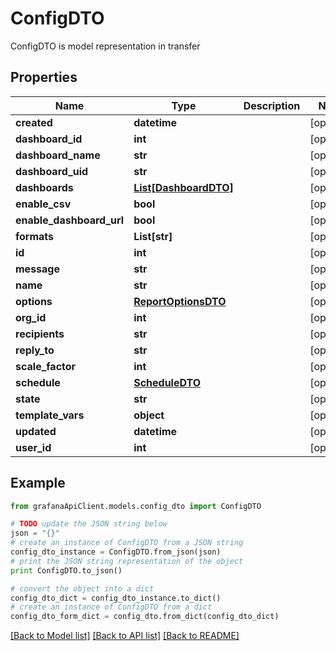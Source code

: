 # ConfigDTO

ConfigDTO is model representation in transfer

## Properties
Name | Type | Description | Notes
------------ | ------------- | ------------- | -------------
**created** | **datetime** |  | [optional] 
**dashboard_id** | **int** |  | [optional] 
**dashboard_name** | **str** |  | [optional] 
**dashboard_uid** | **str** |  | [optional] 
**dashboards** | [**List[DashboardDTO]**](DashboardDTO.md) |  | [optional] 
**enable_csv** | **bool** |  | [optional] 
**enable_dashboard_url** | **bool** |  | [optional] 
**formats** | **List[str]** |  | [optional] 
**id** | **int** |  | [optional] 
**message** | **str** |  | [optional] 
**name** | **str** |  | [optional] 
**options** | [**ReportOptionsDTO**](ReportOptionsDTO.md) |  | [optional] 
**org_id** | **int** |  | [optional] 
**recipients** | **str** |  | [optional] 
**reply_to** | **str** |  | [optional] 
**scale_factor** | **int** |  | [optional] 
**schedule** | [**ScheduleDTO**](ScheduleDTO.md) |  | [optional] 
**state** | **str** |  | [optional] 
**template_vars** | **object** |  | [optional] 
**updated** | **datetime** |  | [optional] 
**user_id** | **int** |  | [optional] 

## Example

```python
from grafanaApiClient.models.config_dto import ConfigDTO

# TODO update the JSON string below
json = "{}"
# create an instance of ConfigDTO from a JSON string
config_dto_instance = ConfigDTO.from_json(json)
# print the JSON string representation of the object
print ConfigDTO.to_json()

# convert the object into a dict
config_dto_dict = config_dto_instance.to_dict()
# create an instance of ConfigDTO from a dict
config_dto_form_dict = config_dto.from_dict(config_dto_dict)
```
[[Back to Model list]](../README.md#documentation-for-models) [[Back to API list]](../README.md#documentation-for-api-endpoints) [[Back to README]](../README.md)


